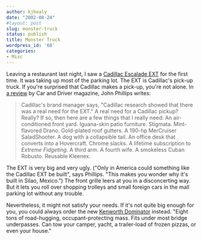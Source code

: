 ```yaml
---
author: kjhealy
date: "2002-08-24"
#layout: post
slug: monster-truck
status: publish
title: Monster Truck
wordpress_id: '68'
categories:
- Misc
---
```


Leaving a restaurant last night, I saw a [Cadillac Escalade EXT](http://www.cadillac.com/cadillacjsp/models/ext/) for the first time. It was taking up most of the parking lot. The EXT is Cadillac's pick-up truck. If you're surprised that Cadillac makes a pick-up, you're not alone. In [a review](%20http://www.caranddriver.com/xp/Caranddriver/roadtests/2002/march/200203_roadtest_caddy_escaladeext.xml) by Car and Driver magazine, John Phillips writes:

> Cadillac's brand manager says, "Cadillac research showed that there was a real need for the EXT." A real need for a Cadillac pickup? Really? If so, then here are a few things that I really need: An air-conditioned front yard. Iguana-skin patio furniture. Stigmata. Mint-flavored Drano. Gold-plated roof gutters. A 190-hp MerCruiser SaladShooter. A dog with a collapsible tail. An office desk that converts into a Hovercraft. Chrome slacks. A lifetime subscription to *Extreme Fidgeting*. A third arm. A fourth wife. A smokeless Cuban Robusto. Reusable Kleenex.

The EXT is very big and very ugly. ("Only in America could something like the Cadillac EXT be built", says Phillips. "This makes you wonder why it's built in Silao, Mexico.") The front grille leers at you in a disconcerting way. But it lets you roll over shopping trolleys and small foreign cars in the mall parking lot without any trouble.

Nevertheless, it might not satisfy your needs. If it's not quite big enough for you, you could always order the new [Kenworth Dominator](http://poseur.4x4.org/futuresuv.html) instead. "Eight tons of road-hugging, occupant-protecting mass. Fits under most bridge underpasses. Can tow your camper, yacht, a trailer-load of frozen pizzas, or even your house."
